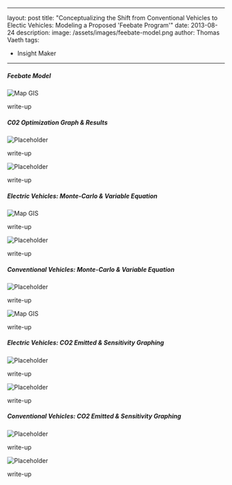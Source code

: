 ---
layout: post
title: "Conceptualizing the Shift from Conventional Vehicles to Electic Vehicles: Modeling a Proposed 'Feebate Program'"
date: 2013-08-24
description: 
image: /assets/images/feebate-model.png
author: Thomas Vaeth
tags: 
  - Insight Maker
 ---

##### Feebate Model

![Map GIS](/assets/images/feebate-model.png)

write-up


##### C02 Optimization Graph & Results

![Placeholder](/assets/images/C02-Optimization-graph.png)

write-up

![Placeholder](/assets/images/CO2-Optimization-results.png)

write-up

##### Electric Vehicles: Monte-Carlo & Variable Equation

![Map GIS](/assets/images/EV-Monte-Carlo.png)

write-up

![Placeholder](/assets/images/EV-Variable-Equation.png)

write-up

##### Conventional Vehicles: Monte-Carlo & Variable Equation

![Placeholder](/assets/images/CV-Monte-Carlo.png)

write-up

![Map GIS](/assets/images/CV-Variable-Equation.png)

write-up

##### Electric Vehicles: CO2 Emitted & Sensitivity Graphing

![Placeholder](/assets/images/EV-CO2-Emitted.png)

write-up

![Placeholder](/assets/images/EV-sensitivity-graph.png)

write-up

##### Conventional Vehicles: CO2 Emitted & Sensitivity Graphing

![Placeholder](/assets/images/CV-C02-Emitted.png)

write-up

![Placeholder](/assets/images/Total-CO2-Sensitivity.png)

write-up
